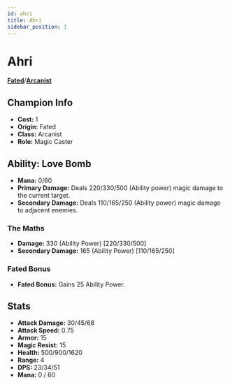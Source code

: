 ```yaml
---
id: ahri
title: Ahri
sidebar_position: 1
---
```


# Ahri

**[Fated](/docs/sets/inkborn-fables/traits/fated-trait)**/**[Arcanist](/docs/sets/inkborn-fables/traits/arcanist-trait)**

## Champion Info

- **Cost:** 1
- **Origin:** Fated
- **Class:** Arcanist
- **Role:** Magic Caster

## Ability: Love Bomb

- **Mana:** 0/60
- **Primary Damage:** Deals 220/330/500 (Ability power) magic damage to the current target.
- **Secondary Damage:** Deals 110/165/250 (Ability power) magic damage to adjacent enemies.

### The Maths

- **Damage:** 330 (Ability Power) [220/330/500]
- **Secondary Damage:** 165 (Ability Power) [110/165/250]

### Fated Bonus

- **Fated Bonus:** Gains 25 Ability Power.

## Stats

- **Attack Damage:** 30/45/68
- **Attack Speed:** 0.75
- **Armor:** 15
- **Magic Resist:** 15
- **Health:** 500/900/1620
- **Range:** 4
- **DPS:** 23/34/51
- **Mana:** 0 / 60
